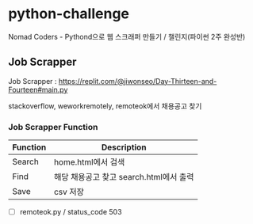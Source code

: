 # python-challenge
Nomad Coders - Pythond으로 웹 스크래퍼 만들기 / 챌린지(파이썬 2주 완성반)

Job Scrapper
------------

Job Scrapper : https://replit.com/@jiwonseo/Day-Thirteen-and-Fourteen#main.py

stackoverflow, weworkremotely, remoteok에서 채용공고 찾기

### Job Scrapper Function

|Function|Description|
|---------|----------|
|Search|home.html에서 검색|
|Find|해당 채용공고 찾고 search.html에서 출력|
|Save|csv 저장|

- [ ] remoteok.py / status_code 503
